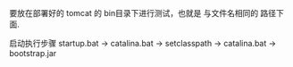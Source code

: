 要放在部署好的 tomcat 的 bin目录下进行测试，也就是 与文件名相同的 路径下面.

启动执行步骤
startup.bat -> catalina.bat -> setclasspath -> catalina.bat -> bootstrap.jar